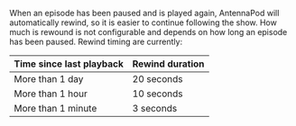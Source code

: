 When an episode has been paused and is played again, AntennaPod will automatically rewind, so it is easier to continue following the show. How much is rewound is not configurable and depends on how long an episode has been paused. Rewind timing are currently:


| Time since last playback | Rewind duration |
| --- | --- |
|More than 1 day | 20 seconds |
|More than 1 hour | 10 seconds |
|More than 1 minute | 3 seconds |
